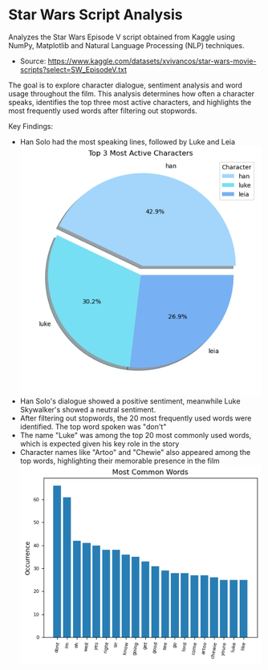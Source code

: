 # Star Wars Script Analysis
Analyzes the Star Wars Episode V script obtained from Kaggle using NumPy, Matplotlib and Natural Language Processing (NLP) techniques.
- Source: https://www.kaggle.com/datasets/xvivancos/star-wars-movie-scripts?select=SW_EpisodeV.txt

The goal is to explore character dialogue, sentiment analysis and word usage throughout the film. This analysis determines how often a character speaks, identifies the top three most active characters, and highlights the most frequently used words after filtering out stopwords.

Key Findings:
- Han Solo had the most speaking lines, followed by Luke and Leia
    ![Top Characters](images/top_3_char.png)
- Han Solo's dialogue showed a positive sentiment, meanwhile Luke Skywalker's showed a neutral sentiment.
- After filtering out stopwords, the 20 most frequently used words were identified. The top word spoken was "don't"
- The name "Luke" was among the top 20 most commonly used words, which is expected given his key role in the story
- Character names like "Artoo" and "Chewie" also appeared among the top words, highlighting their memorable presence in the film
    ![Top Words](images/most_common_words.png)
